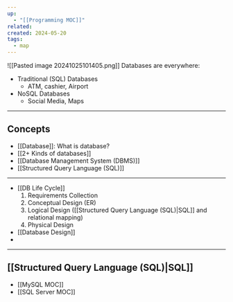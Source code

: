 ```yaml
---
up:
  - "[[Programming MOC]]"
related: 
created: 2024-05-20
tags:
  - map
---
```

![[Pasted image 20241025101405.png]]
Databases are everywhere:
- Traditional (SQL) Databases
	- ATM, cashier, Airport
- NoSQL Databases
	- Social Media, Maps

---
## Concepts
- [[Database]]: What is database?
- [[2+ Kinds of databases]]
- [[Database Management System (DBMS)]]
- [[Structured Query Language (SQL)]]
---
- [[DB Life Cycle]]
	1. Requirements Collection
	2. Conceptual Design (ER)
	3. Logical Design ([[Structured Query Language (SQL)|SQL]] and relational mapping)
	4. Physical Design
- [[Database Design]]
- 
---
## [[Structured Query Language (SQL)|SQL]]
- [[MySQL MOC]]
- [[SQL Server MOC]]